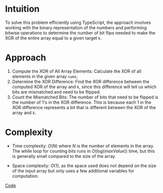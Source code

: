 # Intuition
To solve this problem efficiently using TypeScript, the approach involves working with the binary representation of the numbers and performing bitwise operations to determine the number of bit flips needed to make the XOR of the entire array equal to a given target `k`.


# Approach
1. Compute the XOR of All Array Elements: Calculate the XOR of all elements in the given array `nums`.
2. Determine the XOR Difference: Find the XOR difference between the computed XOR of the array and `k`, since this difference will tell us which bits are mismatched and need to be flipped.
3. Count the Mismatched Bits: The number of bits that need to be flipped is the number of 1's in the XOR difference. This is because each 1 in the XOR difference represents a bit that is different between the XOR of the array and `k`.

# Complexity
- Time complexity:
$O(N)$ where $N$ is the number of elements in the array. The while loop for counting bits runs in $O(log(maxValue))$ time, but this is generally small compared to the size of the array

- Space complexity:
$O(1)$, as the space used does not depend on the size of the input array but only uses a few additional variables for computation.

[Code](./2997-Minimum-Number-of-Operations-to-Make-Array-XOR-Equal-to-K.ts)